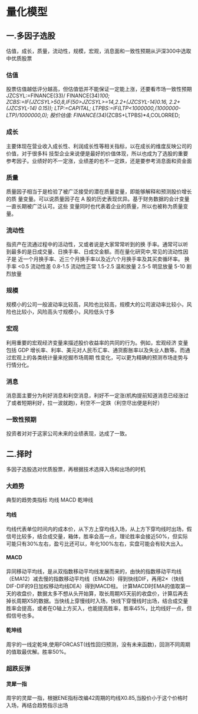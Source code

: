# 量化模型
##  一.多因子选股
估值，成长，质量，流动性，规模，宏观，消息面和一致性预期从沪深300中选取中优质股票
### 估值
股票估值越低评分越高，但估值低并不能保证一定能上涨，还要看市场一致性预期
JZCSYL:=FINANCE(33)/ FINANCE(34)*100;
ZCBS:=IF(JZCSYL>50,8,IF(50>JZCSYL>=14,2.2+(JZCSYL-14)*0.16, 2.2+(JZCSYL-14)* 0.15));
LTP:=CAPITAL;
LTPBS:=IF(LTP<1000000,(1000000-LTP)/1000000,0);
股价估值: FINANCE(34)*(ZCBS+LTPBS)*4,COLORRED;

### 成长
主要体现在营业收入成长性、利润成长性等相关指标，以在成长的维度反映公司的价值，对于很多科
技型企业来说便是最好的价值体现，所以也成为了选股的重要参考因子。业绩好的不一定涨，业绩差的也不一定跌，还是要参考消息面和资金面

### 质量
质量因子相当于是检验了被广泛接受的潜在质量变量，即能够解释和预测股价增长的质
量变量。可以说质量因子在 A 股的历史表现优异。基于财务数据的会计变量一直长期被广泛认可。这些
变量同时也代表着企业的质量，所以也被称为质量变量。

### 流动性
指资产在流通过程中的活动性，又或者说是大家常常听到的换
手率。通常可以听到最多的是日成交量、日换手率、日成交金额。而在量化研究中,常见的流动性因子是
近一个月换手率、近三个月换手率以及近六个月换手率及其买卖循环率。
换手率
<0.5 流动性差
0.8-1.5 流动性正常
1.5-2.5 温和放量
2.5-5 明显放量
5-10 剧烈放量

### 规模
规模小的公司一般波动率比较高，风险也比较高，规模大的公司波动率比较小，风险也比较小，风险高头寸规模小，风险低头寸多

### 宏观
利用重要的宏观经济变量来描述股价收益率的共同的行为。例如，宏观经济
变量包括  GDP 增长率、利率、美元对人民币汇率、通货膨胀率以及失业人数等。而通过宏观上的各类统计量来挖掘市场周期
性变化，可以更为精确的预测市场走势与行情分化。 

### 消息
消息面主要分为利好消息和利空消息，利好不一定涨(机构提前知道消息已经涨过了或者短期利好，拉一波就跑)，利空不一定跌（利空尽出便是利好）

### 一致性预期
投资者对对于这家公司未来的业绩表现，达成了一致。

## 二.择时
多因子选股选对优质股票，再根据技术选择入场和出场的时机
### 大趋势
典型的趋势类指标 均线 MACD 乾坤线
#### 均线
均线代表单位时间内的成本价，从下方上穿均线入场，从上方下穿均线时出场，假信号比较多，结合成交量，箱体，胜率会高一点，理论胜率会接近50%，但实际可能只有30%左右，盈亏比还可以，年化100%左右，实盘可能会有较大出入。

#### MACD 
异同移动平均线，是从双指数移动平均线发展而来的，由快的指数移动平均线（EMA12）减去慢的指数移动平均线（EMA26）得到快线DIF，再用2×（快线DIF-DIF的9日加权移动均线DEA）得到MACD柱。
计算MACD时EMA的值取第一天的收盘价，数据太多不想从头开始算，取长周期X5天前的收盘价，计算后再去掉长周期X5的数据。当快线上穿慢线时入场，快线下穿慢线时出场，结合成交量胜率会提高，或者在O轴上方买入，也能提高胜率，胜率45%，比均线好一点，但假信号也多。

#### 乾坤线
周宇的一线定乾坤,使用FORCAST(线性回归预测，没有未来函数)，回测不同周期的值取最优解。胜率50%。

### 超跌反弹
#### 灵犀一指
周宇的灵犀一指，根据ENE指标改编42周期的均线X0.85,当股价小于这个价格时入场，再结合趋势指示出场

